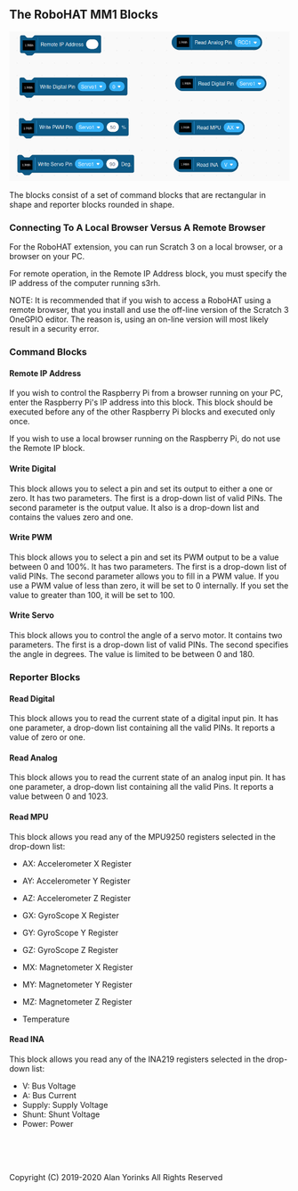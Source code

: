 ## The RoboHAT MM1 Blocks

<img src="../images/robohat_blocks.png" >

The blocks consist of a set of command blocks that are rectangular in
shape and reporter blocks rounded in shape.

### Connecting To A Local Browser Versus A Remote Browser
For the RoboHAT extension, you can run Scratch 3 on a local
browser, or a browser on your PC.

For remote operation, in the Remote IP Address block,
you must specify the IP address of the
 computer running s3rh.

NOTE: It is recommended that if you wish to access a RoboHAT using
a remote browser, that you install and use the off-line version of the
Scratch 3 OneGPIO editor. The reason is, using an on-line version 
will most likely result in a security error.

### Command Blocks

#### Remote IP Address
If you wish to control the Raspberry Pi from a browser running on your PC, enter the 
Raspberry Pi's IP address into this block. This block
should be executed before any of the other Raspberry Pi blocks and
executed only once.



If you wish to use a local browser running on the Raspberry Pi, do not
use the Remote IP block.



#### Write Digital
This block allows you to select a pin and set its output to either a one
or zero. It has two parameters. The first is a drop-down list of valid
PINs. The second parameter is the output value.
It also is a drop-down list and contains the values zero and one.

#### Write PWM
This block allows you to select a pin and set its PWM output to be a
value between 0 and 100%. It has two parameters. The first is a
drop-down list of valid PINs. The second parameter allows you to fill in
a PWM value. If you use a PWM value of less than zero, it will be set to
0 internally. If you set the value to greater than 100, it will be set
to 100.

#### Write Servo
This block allows you to control the angle of a servo motor. It contains
two parameters. The first is a
drop-down list of valid PINs. The second specifies
the angle in degrees. The value is limited to be between 0 and 180.

### Reporter Blocks

#### Read Digital
This block allows you to read the current state of a digital input pin.
It has one parameter, a drop-down list containing all the valid PINs. It
reports a value of zero or one.

#### Read Analog
This block allows you to read the current state of an analog input pin.
It has one parameter, a drop-down list containing all the valid Pins.
It reports a value between 0 and 1023.

#### Read MPU
This block allows you read any of the MPU9250 registers selected in the drop-down list:

* AX: Accelerometer X Register
* AY: Accelerometer Y Register
* AZ: Accelerometer Z Register

* GX: GyroScope X Register
* GY: GyroScope Y Register
* GZ: GyroScope Z Register

* MX: Magnetometer X Register
* MY: Magnetometer Y Register
* MZ: Magnetometer Z Register

* Temperature

#### Read INA
This block allows you read any of the INA219 registers selected in the drop-down list:

* V: Bus Voltage
* A: Bus Current
* Supply: Supply Voltage
* Shunt: Shunt Voltage
* Power: Power

<br> <br> <br>


Copyright (C) 2019-2020 Alan Yorinks All Rights Reserved
